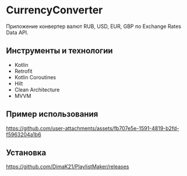 # CurrencyConverter
Приложение конвертер валют RUB, USD, EUR, GBP по Exchange Rates Data API.

## Инструменты и технологии
- Kotlin
- Retrofit
- Kotlin Coroutines
- Hilt
- Clean Architecture
- MVVM

## Пример использования

https://github.com/user-attachments/assets/fb707e5e-1591-4819-b2fd-f5963204a1b6


## Установка
https://github.com/DimaK21/PlaylistMaker/releases

